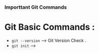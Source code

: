 ### Importtant Git Commands

# Git Basic Commands :
-  `git --version` -->  Git Version Check .
- `git init` --> 
